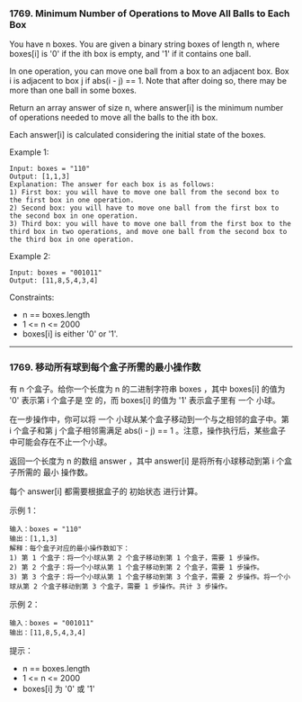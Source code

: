 ### 1769. Minimum Number of Operations to Move All Balls to Each Box
You have n boxes. You are given a binary string boxes of length n, where boxes[i] is '0' if the ith box is empty, and '1' if it contains one ball.

In one operation, you can move one ball from a box to an adjacent box. Box i is adjacent to box j if abs(i - j) == 1. Note that after doing so, there may be more than one ball in some boxes.

Return an array answer of size n, where answer[i] is the minimum number of operations needed to move all the balls to the ith box.

Each answer[i] is calculated considering the initial state of the boxes.



Example 1:

	Input: boxes = "110"
	Output: [1,1,3]
	Explanation: The answer for each box is as follows:
	1) First box: you will have to move one ball from the second box to the first box in one operation.
	2) Second box: you will have to move one ball from the first box to the second box in one operation.
	3) Third box: you will have to move one ball from the first box to the third box in two operations, and move one ball from the second box to the third box in one operation.

Example 2:

	Input: boxes = "001011"
	Output: [11,8,5,4,3,4]



Constraints:

* n == boxes.length
* 1 <= n <= 2000
* boxes[i] is either '0' or '1'.

----

### 1769. 移动所有球到每个盒子所需的最小操作数
有 n 个盒子。给你一个长度为 n 的二进制字符串 boxes ，其中 boxes[i] 的值为 '0' 表示第 i 个盒子是 空 的，而 boxes[i] 的值为 '1' 表示盒子里有 一个 小球。

在一步操作中，你可以将 一个 小球从某个盒子移动到一个与之相邻的盒子中。第 i 个盒子和第 j 个盒子相邻需满足 abs(i - j) == 1 。注意，操作执行后，某些盒子中可能会存在不止一个小球。

返回一个长度为 n 的数组 answer ，其中 answer[i] 是将所有小球移动到第 i 个盒子所需的 最小 操作数。

每个 answer[i] 都需要根据盒子的 初始状态 进行计算。



示例 1：

	输入：boxes = "110"
	输出：[1,1,3]
	解释：每个盒子对应的最小操作数如下：
	1) 第 1 个盒子：将一个小球从第 2 个盒子移动到第 1 个盒子，需要 1 步操作。
	2) 第 2 个盒子：将一个小球从第 1 个盒子移动到第 2 个盒子，需要 1 步操作。
	3) 第 3 个盒子：将一个小球从第 1 个盒子移动到第 3 个盒子，需要 2 步操作。将一个小球从第 2 个盒子移动到第 3 个盒子，需要 1 步操作。共计 3 步操作。

示例 2：

	输入：boxes = "001011"
	输出：[11,8,5,4,3,4]



提示：

* n == boxes.length
* 1 <= n <= 2000
* boxes[i] 为 '0' 或 '1'


